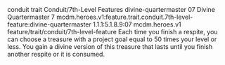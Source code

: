 <ability>
  <metadata>
    <class>conduit</class>
    <feature_type>trait</feature_type>
    <file_dpath>Conduit/7th-Level Features</file_dpath>
    <item_id>divine-quartermaster</item_id>
    <item_index>07</item_index>
    <item_name>Divine Quartermaster</item_name>
    <level>7</level>
    <scc>mcdm.heroes.v1:feature.trait.conduit.7th-level-feature:divine-quartermaster</scc>
    <scdc>1.1.1:5.1.8.9:07</scdc>
    <source>mcdm.heroes.v1</source>
    <type>feature/trait/conduit/7th-level-feature</type>
  </metadata>
  <effects>
    <effect type="mundane">Each time you finish a respite, you can choose a treasure with a project goal equal to 50 times your level or less. You gain a divine version of this treasure that lasts until you finish another respite or it is consumed.</effect>
  </effects>
</ability>
